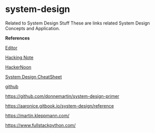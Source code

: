 # system-design
Related to System Design Stuff
These are links related System Design Concepts and Application.

**References**

[Editor](https://code.google.com/archive/p/google-mobwrite/)

[Hacking Note](https://www.hackingnote.com/en/interview/system-design-interview-questions)

[HackerNoon](https://hackernoon.com/anatomy-of-a-system-design-interview-4cb57d75a53f)

[System Design CheatSheet](https://gist.github.com/vasanthk/485d1c25737e8e72759f)

[github](https://github.com/checkcheckzz/system-design-interview)

https://github.com/donnemartin/system-design-primer

https://aaronice.gitbook.io/system-design/reference

https://martin.kleppmann.com/

https://www.fullstackpython.com/

